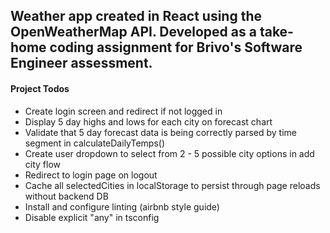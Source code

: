 ## Weather app created in React using the OpenWeatherMap API. Developed as a take-home coding assignment for Brivo's Software Engineer assessment.

#### Project Todos
- Create login screen and redirect if not logged in
- Display 5 day highs and lows for each city on forecast chart
- Validate that 5 day forecast data is being correctly parsed by time segment in calculateDailyTemps()
- Create user dropdown to select from 2 - 5 possible city options in add city flow
- Redirect to login page on logout
- Cache all selectedCities in localStorage to persist through page reloads without backend DB
- Install and configure linting (airbnb style guide)
- Disable explicit "any" in tsconfig
